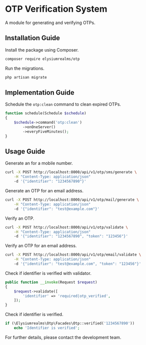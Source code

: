 # OTP Verification System

A module for generating and verifying OTPs.

## Installation Guide

Install the package using Composer.

```bash
composer require elysiumrealms/otp
```

Run the migrations.

```bash
php artisan migrate
```

## Implementation Guide

Schedule the `otp:clean` command to clean expired OTPs.

```php
function schedule(Schedule $schedule)
{
    $schedule->command('otp:clean')
        ->onOneServer()
        ->everyFiveMinutes();
}
```

## Usage Guide

Generate an for a mobile number.

```bash
curl -X POST http://localhost:8000/api/v1/otp/sms/generate \
    -H "Content-Type: application/json"
    -d '{"identifier": "1234567890"}'
```

Generate an OTP for an email address.

```bash
curl -X POST http://localhost:8000/api/v1/otp/mail/generate \
    -H "Content-Type: application/json"
    -d '{"identifier": "test@example.com"}'
```

Verify an OTP.

```bash
curl -X POST http://localhost:8000/api/v1/otp/validate \
    -H "Content-Type: application/json"
    -d '{"identifier": "1234567890", "token": "123456"}'
```

Verify an OTP for an email address.

```bash
curl -X POST http://localhost:8000/api/v1/otp/email/validate \
    -H "Content-Type: application/json"
    -d '{"identifier": "test@example.com", "token": "123456"}'
```

Check if identifier is verified with validator.

```php
public function __invoke(Request $request)
{
    $request->validate([
        'identifier' => 'required|otp_verified',
    ]);
}
```

Check if identifier is verified.

```php
if (\Elysiumrealms\Otp\Facades\Otp::verified('1234567890'))
    echo 'Identifier is verified';
```

For further details, please contact the development team.
